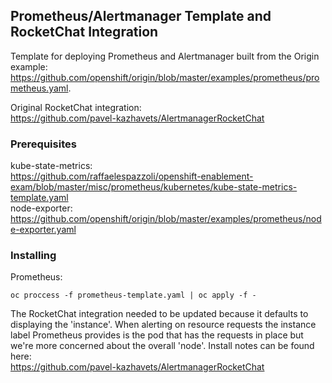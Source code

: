 ## Prometheus/Alertmanager Template and RocketChat Integration

Template for deploying Prometheus and Alertmanager built from the Origin example:
<br>
https://github.com/openshift/origin/blob/master/examples/prometheus/prometheus.yaml.
<br>

Original RocketChat integration:
<br>
https://github.com/pavel-kazhavets/AlertmanagerRocketChat
<br>
### Prerequisites

kube-state-metrics:
<br>
https://github.com/raffaelespazzoli/openshift-enablement-exam/blob/master/misc/prometheus/kubernetes/kube-state-metrics-template.yaml
<br>
node-exporter:
<br>
https://github.com/openshift/origin/blob/master/examples/prometheus/node-exporter.yaml


### Installing

Prometheus:
```
oc proccess -f prometheus-template.yaml | oc apply -f -
```
The RocketChat integration needed to be updated because it defaults to displaying the 'instance'. When alerting on resource requests the instance label Prometheus provides is the pod that has the requests in place but we're more concerned about the overall 'node'. Install notes can be found here:
<br>
https://github.com/pavel-kazhavets/AlertmanagerRocketChat
